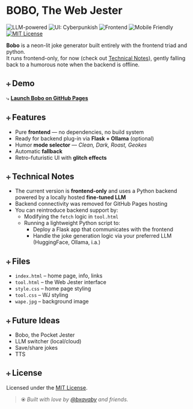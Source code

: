 # BOBO, The Web Jester

![LLM-powered](https://img.shields.io/badge/LLM-powered-orange?style=flat-square)
![UI: Cyberpunkish](https://img.shields.io/badge/UI-Cyberpunkish%20-ff00ff?style=flat-square)
![Frontend](https://img.shields.io/badge/Frontend-HTML%2FCSS%2FJS-blue?style=flat-square)
![Mobile Friendly](https://img.shields.io/badge/Mobile-Friendly-green?style=flat-square)
[![MIT License](https://img.shields.io/badge/License-MIT-purple?style=flat-square)](LICENSE)

**Bobo** is a neon-lit joke generator built entirely with the frontend triad and python.  
It runs frontend-only, for now (check out [Technical Notes](#+-technical-notes)), gently falling back to a humorous note when the backend is offline.

## ⧾ Demo

⤷ [**Launch Bobo on GitHub Pages**](https://bxavaby.github.io/bobo-wj/)

## ⧾ Features

- Pure **frontend** — no dependencies, no build system
- Ready for backend plug-in via **Flask + Ollama** (optional)
- Humor **mode selector** — *Clean, Dark, Roast, Geokes*
- Automatic **fallback**
- Retro-futuristic UI with **glitch effects**

## ⧾ Technical Notes

- The current version is **frontend-only** and uses a Python backend powered by a locally hosted **fine-tuned LLM**
- Backend connectivity was removed for GitHub Pages hosting
- You can reintroduce backend support by:
  - Modifying the `fetch` logic in `tool.html`
  - Running a lightweight Python script to:
    - Deploy a Flask app that communicates with the frontend
    - Handle the joke generation logic via your preferred LLM (HuggingFace, Ollama, i.a.)

## ⧾ Files

- `index.html` – home page, info, links
- `tool.html` – the Web Jester interface
- `style.css` – home page styling
- `tool.css` – WJ styling
- `wape.jpg` – background image

## ⧾ Future Ideas

- Bobo, the Pocket Jester
- LLM switcher (local/cloud)
- Save/share jokes
- TTS


## ⧾ License

Licensed under the [MIT License](LICENSE).

> ⦿ *Built with love by [@bxavaby](https://github.com/bxavaby) and friends.*
